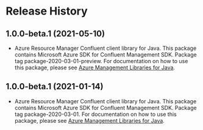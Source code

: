 # Release History

## 1.0.0-beta.1 (2021-05-10)

- Azure Resource Manager Confluent client library for Java. This package contains Microsoft Azure SDK for Confluent Management SDK.  Package tag package-2020-03-01-preview. For documentation on how to use this package, please see [Azure Management Libraries for Java](https://aka.ms/azsdk/java/mgmt).

## 1.0.0-beta.1 (2021-01-14)

- Azure Resource Manager Confluent client library for Java. This package contains Microsoft Azure SDK for Confluent Management SDK.  Package tag package-2020-03-01. For documentation on how to use this package, please see [Azure Management Libraries for Java](https://aka.ms/azsdk/java/mgmt).
